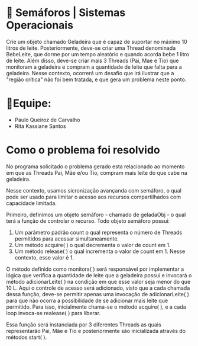 # 📌 Semáforos | Sistemas Operacionais
<p>
Crie um objeto chamado Geladeira que é capaz de suportar no máximo 10 litros de leite. Posteriormente, deve-se criar uma Thread denominada BebeLeite, que dorme por um tempo aleatório e quando acorda bebe 1 litro de leite. 
Além disso, deve-se criar mais 3 Threads (Pai, Mae e Tio) que monitoram a geladeira e compram a quantidade de leite que falta para a geladeira. Nesse contexto, ocorrerá um desafio que irá ilustrar que a "região crítica" não foi bem tratada, e que gera um problema neste ponto.
</p>

<h1>  👥Equipe: <br></h1>
<uL> 
	<li>Paulo Queiroz de Carvalho <br></li>
	<li>Rita Kassiane Santos  <br></li>
</ul>

<h1><strong>Como o problema foi resolvido</strong></h1>
<p>
No programa solicitado o problema gerado esta relacionado ao momento em que as Threads Pai, Mãe e/ou Tio, compram mais leite do que cabe na geladeira. 

Nesse contexto, usamos sicronização avançanda com semáforo, o qual pode ser usado para limitar o acesso aos recursos compartilhados com capacidade limitada. 

Primeiro, definimos um objeto semáforo - chamado de geladaObj - o qual terá a função de controlar o recurso. Todo objeto semáforo possui:
1. Um parâmetro padrão count o qual representa o número de Threads permitidos para acessar simultaneamente.
2. Um método acquire( ) o qual decrementa o valor de count em 1.
3. Um método release( ) o qual incrementa o valor de count em 1. 
Nesse contexto, esse valor é 1. 

O método definido como monitora( ) será responsável por implementar a lógica que verifica a quantidade de leite que a geladeira possui e invocará o método adicionarLeite( ) na condição em que esse valor seja menor do que 10 L. Aqui o controle de acesso será adicionado, visto que a cada chamada dessa função, deve-se permitir apenas uma invocação de adicionarLeite( ) para que não ocorra a possibilidade de se adicionar mais leite que permitido. Para isso, inicialmente chama-se o método acquire( ), e a cada loop invoca-se realease( ) para liberar.

Essa função será instanciada por 3 diferentes Threads as quais representarão Pai, Mãe e Tio e posteriormente são inicializada através do métodos start( ).
</p>
 
